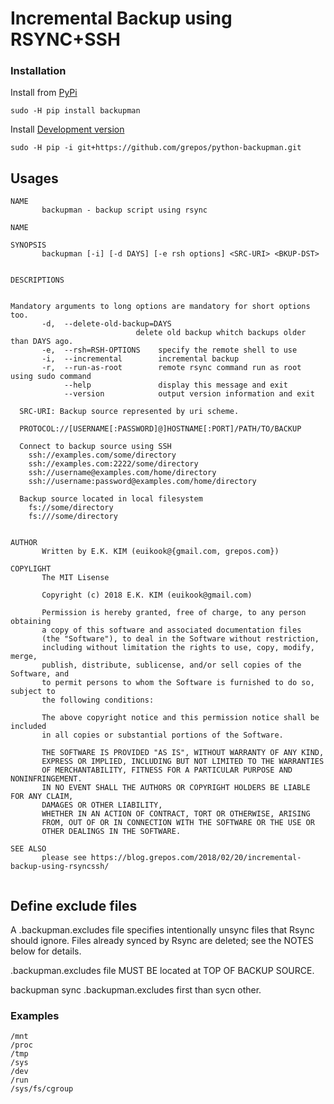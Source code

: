 # Incremental Backup using RSYNC+SSH

### Installation

Install from [PyPi](https://pypi.org/project/backupman/)

```
sudo -H pip install backupman
```


Install [Development version](https://github.com/grepos/python-backupman)

```
sudo -H pip -i git+https://github.com/grepos/python-backupman.git
```

## Usages

```
NAME
       backupman - backup script using rsync

NAME
   
SYNOPSIS
       backupman [-i] [-d DAYS] [-e rsh options] <SRC-URI> <BKUP-DST> 


DESCRIPTIONS
       

Mandatory arguments to long options are mandatory for short options too.
       -d,  --delete-old-backup=DAYS
                            delete old backup whitch backups older than DAYS ago.
       -e,  --rsh=RSH-OPTIONS    specify the remote shell to use
       -i,  --incremental        incremental backup
       -r,  --run-as-root        remote rsync command run as root using sudo command
            --help               display this message and exit
            --version            output version information and exit

  SRC-URI: Backup source represented by uri scheme.

  PROTOCOL://[USERNAME[:PASSWORD]@]HOSTNAME[:PORT]/PATH/TO/BACKUP

  Connect to backup source using SSH
    ssh://examples.com/some/directory
    ssh://examples.com:2222/some/directory
    ssh://username@examples.com/home/directory
    ssh://username:password@examples.com/home/directory

  Backup source located in local filesystem
    fs://some/directory
    fs:///some/directory


AUTHOR
       Written by E.K. KIM (euikook@{gmail.com, grepos.com}) 

COPYLIGHT
       The MIT Lisense

       Copyright (c) 2018 E.K. KIM (euikook@gmail.com)

       Permission is hereby granted, free of charge, to any person obtaining 
       a copy of this software and associated documentation files 
       (the "Software"), to deal in the Software without restriction, 
       including without limitation the rights to use, copy, modify, merge, 
       publish, distribute, sublicense, and/or sell copies of the Software, and
       to permit persons to whom the Software is furnished to do so, subject to 
       the following conditions:

       The above copyright notice and this permission notice shall be included 
       in all copies or substantial portions of the Software.

       THE SOFTWARE IS PROVIDED "AS IS", WITHOUT WARRANTY OF ANY KIND, 
       EXPRESS OR IMPLIED, INCLUDING BUT NOT LIMITED TO THE WARRANTIES 
       OF MERCHANTABILITY, FITNESS FOR A PARTICULAR PURPOSE AND NONINFRINGEMENT. 
       IN NO EVENT SHALL THE AUTHORS OR COPYRIGHT HOLDERS BE LIABLE FOR ANY CLAIM, 
       DAMAGES OR OTHER LIABILITY,
       WHETHER IN AN ACTION OF CONTRACT, TORT OR OTHERWISE, ARISING
       FROM, OUT OF OR IN CONNECTION WITH THE SOFTWARE OR THE USE OR
       OTHER DEALINGS IN THE SOFTWARE.

SEE ALSO
       please see https://blog.grepos.com/2018/02/20/incremental-backup-using-rsyncssh/
        
```


## Define exclude files

A .backupman.excludes file specifies intentionally unsync files that Rsync should ignore.
Files already synced by Rsync are deleted; see the NOTES below for details.

.backupman.excludes file MUST BE located at TOP OF BACKUP SOURCE.

backupman sync .backupman.excludes first than sycn other.

### Examples

```
/mnt
/proc
/tmp
/sys
/dev
/run
/sys/fs/cgroup
```
